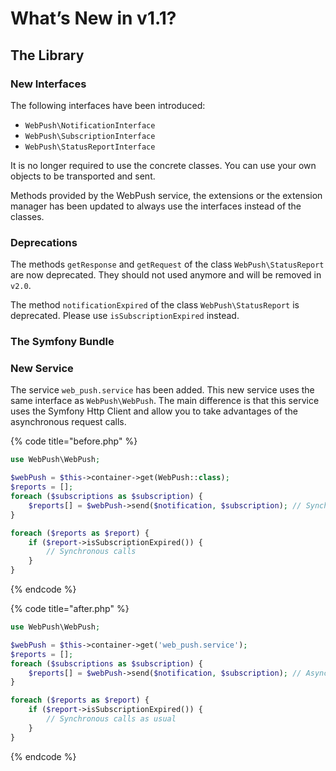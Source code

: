# What’s New in v1.1?

## The Library

### New Interfaces

The following interfaces have been introduced:

* `WebPush\NotificationInterface`
* `WebPush\SubscriptionInterface`
* `WebPush\StatusReportInterface`

It is no longer required to use the concrete classes. You can use your own objects to be transported and sent.

Methods provided by the WebPush service, the extensions or the extension manager has been updated to always use the interfaces instead of the classes.

### Deprecations

The methods `getResponse` and `getRequest` of the class `WebPush\StatusReport` are now deprecated. They should not used anymore and will be removed in `v2.0`.

The method `notificationExpired` of the class `WebPush\StatusReport` is deprecated. Please use `isSubscriptionExpired` instead.

### The Symfony Bundle

### New Service

The service `web_push.service` has been added. This new service uses the same interface as `WebPush\WebPush`. The main difference is that this service uses the Symfony Http Client and allow you to take advantages of the asynchronous request calls.

{% code title="before.php" %}
```php
use WebPush\WebPush;

$webPush = $this->container->get(WebPush::class);
$reports = [];
foreach ($subscriptions as $subscription) { 
    $reports[] = $webPush->send($notification, $subscription); // Synchronous calls
}

foreach ($reports as $report) { 
    if ($report->isSubscriptionExpired()) {
        // Synchronous calls
    }
}
```
{% endcode %}

{% code title="after.php" %}
```php
use WebPush\WebPush;

$webPush = $this->container->get('web_push.service');
$reports = [];
foreach ($subscriptions as $subscription) { 
    $reports[] = $webPush->send($notification, $subscription); // Asynchronous calls
}

foreach ($reports as $report) { 
    if ($report->isSubscriptionExpired()) {
        // Synchronous calls as usual
    }
}
```
{% endcode %}

 

